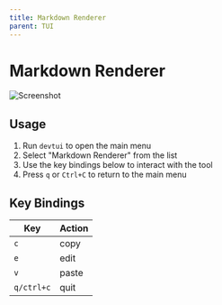 ```yaml
---
title: Markdown Renderer
parent: TUI
---
```


# Markdown Renderer

![Screenshot](/assets/img/tui/markdown.png)

## Usage

1. Run `devtui` to open the main menu
2. Select "Markdown Renderer" from the list
3. Use the key bindings below to interact with the tool
4. Press `q` or `Ctrl+C` to return to the main menu

## Key Bindings

| Key | Action |
|-----|--------|
| `c` | copy |
| `e` | edit |
| `v` | paste |
| `q/ctrl+c` | quit |



